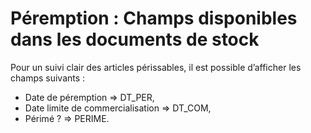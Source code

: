 # Péremption : Champs disponibles dans les documents de stock



Pour un suivi clair des articles périssables, il est possible d’afficher les champs suivants :


* Date de péremption => DT\_PER,
* Date limite de commercialisation => DT\_COM,
* Périmé ? => PERIME.


